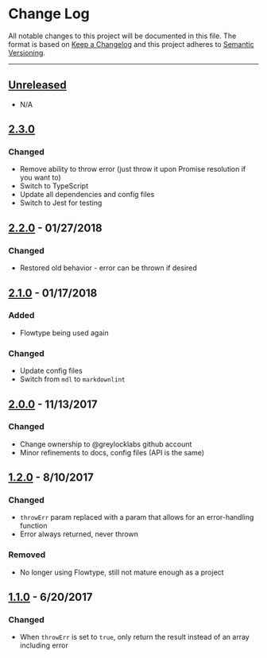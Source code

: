 # Change Log

All notable changes to this project will be documented in this file. The format is based on
[Keep a Changelog](http://keepachangelog.com/en/1.0.0/) and this project adheres to
[Semantic Versioning](http://semver.org/spec/v2.0.0.html).

---

## [Unreleased](https://github.com/greylocklabs/await-result/compare/2.3.0...HEAD)

- N/A

## [2.3.0](https://github.com/greylocklabs/await-result/compare/2.2.0...2.3.0)

### Changed

- Remove ability to throw error (just throw it upon Promise resolution if you want to)
- Switch to TypeScript
- Update all dependencies and config files
- Switch to Jest for testing

## [2.2.0](https://github.com/greylocklabs/await-result/compare/2.1.0...2.2.0) - 01/27/2018

### Changed

- Restored old behavior - error can be thrown if desired

## [2.1.0](https://github.com/greylocklabs/await-result/compare/2.0.0...2.1.0) - 01/17/2018

### Added

- Flowtype being used again

### Changed

- Update config files
- Switch from `mdl` to `markdownlint`

## [2.0.0](https://github.com/greylocklabs/await-result/compare/1.2.0...2.0.0) - 11/13/2017

### Changed

- Change ownership to @greylocklabs github account
- Minor refinements to docs, config files (API is the same)

## [1.2.0](https://github.com/greylocklabs/await-result/compare/1.1.0...1.2.0) - 8/10/2017

### Changed

- `throwErr` param replaced with a param that allows for an error-handling function
- Error always returned, never thrown

### Removed

- No longer using Flowtype, still not mature enough as a project

## [1.1.0](https://github.com/greylocklabs/await-result/compare/1.0.7...1.1.0) - 6/20/2017

### Changed

- When `throwErr` is set to `true`, only return the result instead of an array including error
